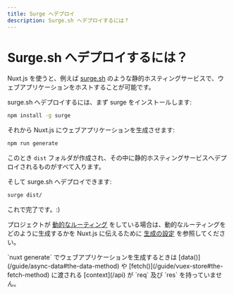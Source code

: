 ```yaml
---
title: Surge へデプロイ
description: Surge.sh へデプロイするには？
---
```


<!-- title: Surge Deployment -->
<!-- description: How to deploy Nuxt.js with Surge.sh? -->

<!-- # How to deploy with Surge.sh? -->

# Surge.sh へデプロイするには？

<!-- Nuxt.js gives you the possibility to host your web application on any static hosting like [surge.sh](https://surge.sh/) for example. -->

Nuxt.js を使うと、例えば [surge.sh](https://surge.sh/) のような静的ホスティングサービスで、ウェブアプリケーションをホストすることが可能です。

<!-- To deploy on surge.sh, first install it on your computer: -->

surge.sh へデプロイするには、まず surge をインストールします:

```bash
npm install -g surge
```

<!-- Then, we tell nuxt.js to generate our web application: -->

それから Nuxt.js にウェブアプリケーションを生成させます:

```bash
npm run generate
```

<!-- It will create a `dist` folder with everything inside ready to be deployed on a static hosting. -->

このとき `dist` フォルダが作成され、その中に静的ホスティングサービスへデプロイされるものがすべて入ります。

<!-- We can then deploy it to surge.sh: -->

そして surge.sh へデプロイできます:

```bash
surge dist/
```

<!-- Done :) -->

これで完了です。:)

<!-- If you have a project with [dynamic routes](/guide/routing#dynamic-routes), take a look at the [generate configuration](/api/configuration-generate) to tell nuxt.js how to generate these dynamic routes. -->

プロジェクトが [動的なルーティング](/guide/routing#動的なルーティング) をしている場合は、動的なルーティングをどのように生成するかを Nuxt.js に伝えるために [生成の設定](/api/configuration-generate) を参照してください。

<!-- <div class="Alert">When generating your web application with `nuxt generate`, [the context](/api) given to [data()](/guide/async-data#the-data-method) and [fetch()](/guide/vuex-store#the-fetch-method) will not have `req` and `res`.</div> -->

<div class="Alert">`nuxt generate` でウェブアプリケーションを生成するときは [data()](/guide/async-data#the-data-method) や [fetch()](/guide/vuex-store#the-fetch-method) に渡される [context](/api) が `req` 及び `res` を持っていません。</div>
